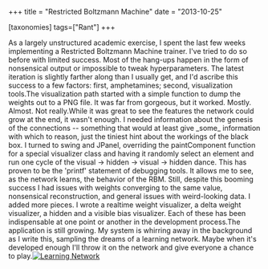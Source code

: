 +++
title = "Restricted Boltzmann Machine"
date = "2013-10-25"

[taxonomies]
tags=["Rant"]
+++

As a largely unstructured academic exercise, I spent the last few weeks implementing a Restricted Boltzmann Machine trainer. I've tried to do so before with limited success. Most of the hang-ups happen in the form of nonsensical output or impossible to tweak hyperparameters. The latest iteration is slightly farther along than I usually get, and I'd ascribe this success to a few factors: first, amphetamines; second, visualization tools.The visualization path started with a simple function to dump the weights out to a PNG file. It was far from gorgeous, but it worked. Mostly. Almost. Not really.While it was great to see the features the network could grow at the end, it wasn't enough. I needed information about the genesis of the connections -- something that would at least give \_some\_ information with which to reason, just the tiniest hint about the workings of the black box. I turned to swing and JPanel, overriding the paintComponent function for a special visualizer class and having it randomly select an element and run one cycle of the visual -> hidden -> visual -> hidden dance. This has proven to be the 'printf' statement of debugging tools. It allows me to see, as the network learns, the behavior of the RBM. Still, despite this booming success I had issues with weights converging to the same value, nonsensical reconstruction, and general issues with weird-looking data. I added more pieces. I wrote a realtime weight visualizer, a delta weight visualizer, a hidden and a visible bias visualizer. Each of these has been indispensable at one point or another in the development process.The application is still growing. My system is whirring away in the background as I write this, sampling the dreams of a learning network. Maybe when it's developed enough I'll throw it on the network and give everyone a chance to play.[![Learning Network](http://www.josephcatrambone.com/wp-content/uploads/2013/10/emergent_connections_optimized.gif)](./img/wp-content-uploads-2013-10-emergent_connections_optimized.gif)

